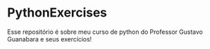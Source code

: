 # PythonExercises
Esse repositório é sobre meu curso de python do Professor Gustavo Guanabara e seus exercícios!

